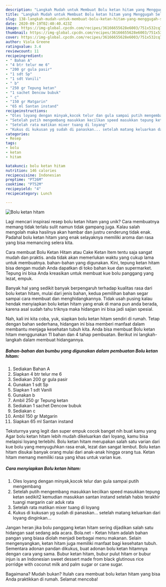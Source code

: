 ```yaml
---
description: "Langkah Mudah untuk Membuat Bolu ketan hitam yang Menggugah Selera"
title: "Langkah Mudah untuk Membuat Bolu ketan hitam yang Menggugah Selera"
slug: 138-langkah-mudah-untuk-membuat-bolu-ketan-hitam-yang-menggugah-selera
date: 2020-09-19T02:40:40.423Z
image: https://img-global.cpcdn.com/recipes/36166655628e6003/751x532cq70/bolu-ketan-hitam-foto-resep-utama.jpg
thumbnail: https://img-global.cpcdn.com/recipes/36166655628e6003/751x532cq70/bolu-ketan-hitam-foto-resep-utama.jpg
cover: https://img-global.cpcdn.com/recipes/36166655628e6003/751x532cq70/bolu-ketan-hitam-foto-resep-utama.jpg
author: Viola Greene
ratingvalue: 3.4
reviewcount: 11
recipeingredient:
- " Bahan A"
- "4 btr telur me 6"
- "200 gr gula pasir"
- "1 sdt Sp"
- "1 sdt Vanili"
- " b"
- "250 gr Tepung ketan"
- "1 sachet Dencow bubuk"
- " c"
- "150 gr Matgarin"
- "65 ml Santan instand"
recipeinstructions:
- "Oles loyang dengan minyak,kocok telur dan gula sampai putih mengembang"
- "Setelah putih mengembang masukkan kecilkan speed masukkan tepung ketan sedikit2 kemudian masukkan santan instand setelah habis terakhir tuangi margarin cair aduk rata"
- "Setelah rata matikan mixer tuang di loyang"
- "Kukus di kukusan yg sudah di panaskan... setelah matang keluarkan dari loyang dinginkan..."
categories:
- Resep
tags:
- bolu
- ketan
- hitam

katakunci: bolu ketan hitam 
nutrition: 146 calories
recipecuisine: Indonesian
preptime: "PT26M"
cooktime: "PT52M"
recipeyield: "4"
recipecategory: Lunch

---
```



![Bolu ketan hitam](https://img-global.cpcdn.com/recipes/36166655628e6003/751x532cq70/bolu-ketan-hitam-foto-resep-utama.jpg)

Lagi mencari inspirasi resep bolu ketan hitam yang unik? Cara membuatnya memang tidak terlalu sulit namun tidak gampang juga. Kalau salah mengolah maka hasilnya akan hambar dan justru cenderung tidak enak. Padahal bolu ketan hitam yang enak selayaknya memiliki aroma dan rasa yang bisa memancing selera kita.

Cara membuat Bolu Ketan Hitam atau Cake Ketan Item tentu saja sangat mudah dan praktis. anda tidak akan memerlukan waktu yang cukup lama untuk membuatnya. bahan-bahan yang digunakan. Kini, tepung ketan hitam bisa dengan mudah Anda dapatkan di toko bahan kue dan supermarket. Tepung ini bisa Anda kreasikan untuk membuat kue bolu panggang yang lezat, empuk.

Banyak hal yang sedikit banyak berpengaruh terhadap kualitas rasa dari bolu ketan hitam, mulai dari jenis bahan, kedua pemilihan bahan segar sampai cara membuat dan menghidangkannya. Tidak usah pusing kalau hendak menyiapkan bolu ketan hitam yang enak di mana pun anda berada, karena asal sudah tahu triknya maka hidangan ini bisa jadi sajian spesial.


Nah, kali ini kita coba, yuk, siapkan bolu ketan hitam sendiri di rumah. Tetap dengan bahan sederhana, hidangan ini bisa memberi manfaat dalam membantu menjaga kesehatan tubuh kita. Anda bisa membuat Bolu ketan hitam menggunakan 11 bahan dan 4 tahap pembuatan. Berikut ini langkah-langkah dalam membuat hidangannya.

<!--inarticleads1-->

##### Bahan-bahan dan bumbu yang digunakan dalam pembuatan Bolu ketan hitam:

1. Sediakan  Bahan A
1. Siapkan 4 btr telur me 6
1. Sediakan 200 gr gula pasir
1. Gunakan 1 sdt Sp
1. Siapkan 1 sdt Vanili
1. Gunakan  b
1. Ambil 250 gr Tepung ketan
1. Sediakan 1 sachet Dencow bubuk
1. Sediakan  c
1. Ambil 150 gr Matgarin
1. Siapkan 65 ml Santan instand


Teksturnya yang legit dan super empuk cocok banget nih buat kamu yang Agar bolu ketan hitam lebih mudah dikeluarkan dari loyang, kamu bisa melapisi loyang terlebihi. Bolu ketan hitam merupakan salah satu varian dari kue bolu yang menyuguhkan rasa enak, lezat dan sangat lembut. Bolu ketan hitam disukai banyak orang mulai dari anak-anak hingga orang tua. Ketan hitam memang memiliki rasa yang khas untuk varian kue. 

<!--inarticleads2-->

##### Cara menyiapkan Bolu ketan hitam:

1. Oles loyang dengan minyak,kocok telur dan gula sampai putih mengembang
1. Setelah putih mengembang masukkan kecilkan speed masukkan tepung ketan sedikit2 kemudian masukkan santan instand setelah habis terakhir tuangi margarin cair aduk rata
1. Setelah rata matikan mixer tuang di loyang
1. Kukus di kukusan yg sudah di panaskan... setelah matang keluarkan dari loyang dinginkan...


Jangan heran jika bolu panggang ketan hitam sering dijadikan salah satu hidangan saat sedang ada acara. Bola.net - Ketan hitam adalah bahan pangan yang biasa diolah menjadi berbagai menu makanan. Selain mengenyangkan, ketan hitam juga memiliki manfaat bagi kesehatan tubuh. Sementara adonan pandan dikukus, buat adonan bolu ketan hitamnya dengan cara yang sama. Bubur ketan hitam, bubur pulut hitam or bubur injun is an Indonesian sweet dessert made from black glutinous rice porridge with coconut milk and palm sugar or cane sugar. 

Bagaimana? Mudah bukan? Itulah cara membuat bolu ketan hitam yang bisa Anda praktikkan di rumah. Selamat mencoba!
